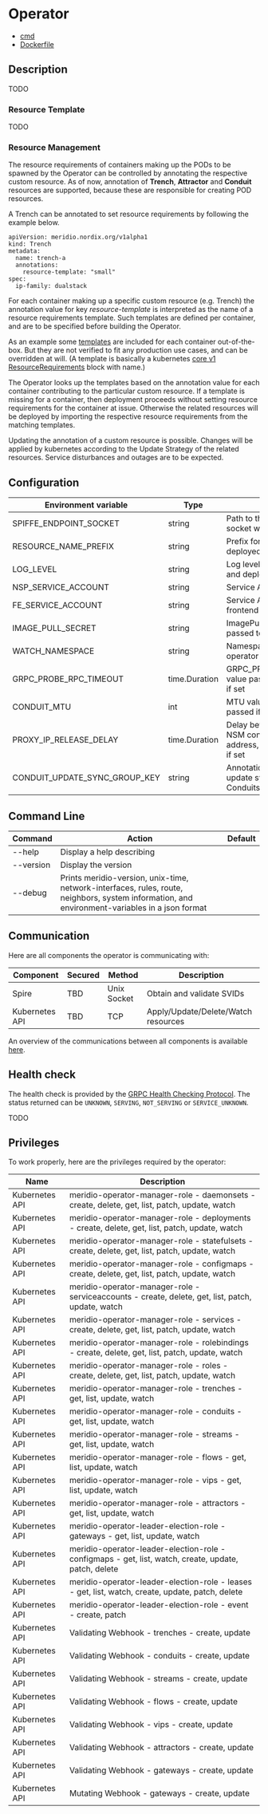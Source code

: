 # Operator

* [cmd](https://github.com/Nordix/Meridio/tree/master/cmd/operator)
* [Dockerfile](https://github.com/Nordix/Meridio/tree/master/build/operator)

## Description

TODO

### Resource Template

TODO

### Resource Management

The resource requirements of containers making up the PODs to be spawned by the Operator can be controlled by annotating the respective custom resource.
As of now, annotation of __Trench__, __Attractor__ and __Conduit__ resources are supported, because these are responsible for creating POD resources.

A Trench can be annotated to set resource requirements by following the example below.
```
apiVersion: meridio.nordix.org/v1alpha1
kind: Trench
metadata:
  name: trench-a
  annotations:
    resource-template: "small"
spec:
  ip-family: dualstack
```

For each container making up a specific custom resource (e.g. Trench) the annotation value for key _resource-template_ is interpreted as the name of a resource requirements template. Such templates are defined per container, and are to be specified before building the Operator.

As an example some [templates](https://github.com/Nordix/Meridio/tree/master/config/manager/resource_requirements/) are included for each container out-of-the-box. But they are not verified to fit any production use cases, and can be overridden at will. (A template is basically a kubernetes [core v1 ResourceRequirements](https://pkg.go.dev/k8s.io/api@v0.22.2/core/v1#ResourceRequirements) block with name.)

The Operator looks up the templates based on the annotation value for each container contributing to the particular custom resource. If a template is missing for a container, then deployment proceeds without setting resource requirements for the container at issue. Otherwise the related resources will be deployed by importing the respective resource requirements from the matching templates.

Updating the annotation of a custom resource is possible. Changes will be applied by kubernetes according to the
Update Strategy of the related resources. Service disturbances and outages are to be expected.


## Configuration 

Environment variable | Type | Description | Default
--- | --- | --- | ---
SPIFFE_ENDPOINT_SOCKET | string | Path to the Spiffe endpoint socket when using Spire | ""
RESOURCE_NAME_PREFIX | string | Prefix for the names of deployed resources | ""
LOG_LEVEL | string | Log levels of the operator and deployed components | "TRACE"
NSP_SERVICE_ACCOUNT | string | Service Account for NSP | ""
FE_SERVICE_ACCOUNT | string | Service Account for the frontend | ""
IMAGE_PULL_SECRET | string | ImagePullSecrets to be passed to components if set | ""
WATCH_NAMESPACE | string | Namespace scope of the operator | ""
GRPC_PROBE_RPC_TIMEOUT | time.Duration | GRPC_PROBE_RPC_TIMEOUT value passed to components if set | ""
CONDUIT_MTU | int | MTU value for Conduits, passed if set | ""
PROXY_IP_RELEASE_DELAY | time.Duration | Delay before releasing an NSM connection's IP address, passed to the proxy if set | ""
CONDUIT_UPDATE_SYNC_GROUP_KEY | string | Annotation key for defining update sync groups in Conduits | update-sync-group

## Command Line 

Command | Action | Default
--- | --- | ---
--help | Display a help describing |
--version | Display the version |
--debug | Prints meridio-version, unix-time, network-interfaces, rules, route, neighbors, system information, and environment-variables in a json format |

## Communication 

Here are all components the operator is communicating with:

Component | Secured | Method | Description
--- | --- | --- | ---
Spire | TBD | Unix Socket | Obtain and validate SVIDs
Kubernetes API | TBD | TCP | Apply/Update/Delete/Watch resources

An overview of the communications between all components is available [here](resources.md).

## Health check

The health check is provided by the [GRPC Health Checking Protocol](https://github.com/grpc/grpc/blob/master/doc/health-checking.md). The status returned can be `UNKNOWN`, `SERVING`, `NOT_SERVING` or `SERVICE_UNKNOWN`.

TODO

## Privileges

To work properly, here are the privileges required by the operator:

Name | Description
--- | ---
Kubernetes API | meridio-operator-manager-role - daemonsets - create, delete, get, list, patch, update, watch
Kubernetes API | meridio-operator-manager-role - deployments - create, delete, get, list, patch, update, watch
Kubernetes API | meridio-operator-manager-role - statefulsets - create, delete, get, list, patch, update, watch
Kubernetes API | meridio-operator-manager-role - configmaps - create, delete, get, list, patch, update, watch
Kubernetes API | meridio-operator-manager-role - serviceaccounts - create, delete, get, list, patch, update, watch
Kubernetes API | meridio-operator-manager-role - services - create, delete, get, list, patch, update, watch
Kubernetes API | meridio-operator-manager-role - rolebindings - create, delete, get, list, patch, update, watch
Kubernetes API | meridio-operator-manager-role - roles - create, delete, get, list, patch, update, watch
Kubernetes API | meridio-operator-manager-role - trenches - get, list, update, watch
Kubernetes API | meridio-operator-manager-role - conduits - get, list, update, watch
Kubernetes API | meridio-operator-manager-role - streams - get, list, update, watch
Kubernetes API | meridio-operator-manager-role - flows - get, list, update, watch
Kubernetes API | meridio-operator-manager-role - vips - get, list, update, watch
Kubernetes API | meridio-operator-manager-role - attractors - get, list, update, watch
Kubernetes API | meridio-operator-leader-election-role - gateways - get, list, update, watch
Kubernetes API | meridio-operator-leader-election-role - configmaps - get, list, watch, create, update, patch, delete 
Kubernetes API | meridio-operator-leader-election-role - leases - get, list, watch, create, update, patch, delete
Kubernetes API | meridio-operator-leader-election-role - event - create, patch
Kubernetes API | Validating Webhook - trenches - create, update
Kubernetes API | Validating Webhook - conduits - create, update
Kubernetes API | Validating Webhook - streams - create, update
Kubernetes API | Validating Webhook - flows - create, update
Kubernetes API | Validating Webhook - vips - create, update
Kubernetes API | Validating Webhook - attractors - create, update
Kubernetes API | Validating Webhook - gateways - create, update
Kubernetes API | Mutating Webhook - gateways - create, update